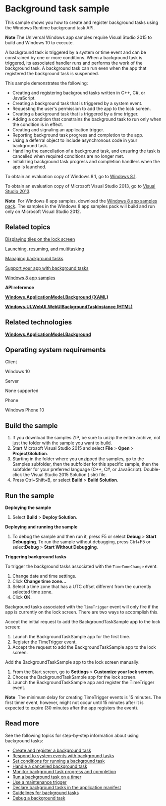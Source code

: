 <!---
  category: LaunchingAndBackgroundTasks 
  samplefwlink: http://go.microsoft.com/fwlink/p/?LinkId=618666
--->

# Background task sample

This sample shows you how to create and register background tasks using the Windows Runtime background task API.

**Note** The Universal Windows app samples require Visual Studio 2015 to build and Windows 10 to execute.

A background task is triggered by a system or time event and can be constrained by one or more conditions. When a background task is triggered, its associated handler runs and performs the work of the background task. A background task can run even when the app that registered the background task is suspended.

This sample demonstrates the following:

-   Creating and registering background tasks written in C++, C\#, or JavaScript.
-   Creating a background task that is triggered by a system event.
-   Requesting the user's permission to add the app to the lock screen.
-   Creating a background task that is triggered by a time trigger.
-   Adding a condition that constrains the background task to run only when the condition is in effect.
-   Creating and signaling an application trigger.
-   Reporting background task progress and completion to the app.
-   Using a deferral object to include asynchronous code in your background task.
-   Handling the cancellation of a background task, and ensuring the task is cancelled when required conditions are no longer met.
-   Initializing background task progress and completion handlers when the app is launched.

To obtain an evaluation copy of Windows 8.1, go to [Windows 8.1](http://go.microsoft.com/fwlink/p/?linkid=301696).

To obtain an evaluation copy of Microsoft Visual Studio 2013, go to [Visual Studio 2013](http://go.microsoft.com/fwlink/p/?linkid=301697).

**Note**  For Windows 8 app samples, download the [Windows 8 app samples pack](http://go.microsoft.com/fwlink/p/?LinkId=301698). The samples in the Windows 8 app samples pack will build and run only on Microsoft Visual Studio 2012.

## Related topics

[Displaying tiles on the lock screen](http://msdn.microsoft.com/library/windows/apps/hh868260)

[Launching, resuming, and multitasking](http://msdn.microsoft.com/library/windows/apps/hh770837)

[Managing background tasks](http://msdn.microsoft.com/library/windows/apps/hh977053)

[Support your app with background tasks](https://msdn.microsoft.com/library/windows/apps/mt299103)

[Windows 8 app samples](http://go.microsoft.com/fwlink/p/?LinkID=227694)

**API reference**

[**Windows.ApplicationModel.Background (XAML)**](http://msdn.microsoft.com/library/windows/apps/br224847)

[**Windows.UI.WebUI.WebUIBackgroundTaskInstance (HTML)**](http://msdn.microsoft.com/library/windows/apps/hh701740)

## Related technologies

[**Windows.ApplicationModel.Background**](http://msdn.microsoft.com/library/windows/apps/br224847)

## Operating system requirements

Client

Windows 10

Server

None supported

Phone

Windows Phone 10

## Build the sample

1. If you download the samples ZIP, be sure to unzip the entire archive, not just the folder with the sample you want to build. 
2. Start Microsoft Visual Studio 2015 and select **File** \> **Open** \> **Project/Solution**.
3. Starting in the folder where you unzipped the samples, go to the Samples subfolder, then the subfolder for this specific sample, then the subfolder for your preferred language (C++, C#, or JavaScript). Double-click the Visual Studio 2015 Solution (.sln) file.
4. Press Ctrl+Shift+B, or select **Build** \> **Build Solution**.

## Run the sample

**Deploying the sample**

1.  Select **Build** \> **Deploy Solution**.

**Deploying and running the sample**

1.  To debug the sample and then run it, press F5 or select **Debug** \> **Start Debugging**. To run the sample without debugging, press Ctrl+F5 or select**Debug** \> **Start Without Debugging**.

**Triggering background tasks**

To trigger the background tasks associated with the `TimeZoneChange` event:

1.  Change date and time settings.
2.  Click **Change time zone...**
3.  Select a time zone that has a UTC offset different from the currently selected time zone.
4.  Click **OK**.

Background tasks associated with the `TimeTrigger` event will only fire if the app is currently on the lock screen. There are two ways to accomplish this.

Accept the initial request to add the BackgroundTaskSample app to the lock screen:

1.  Launch the BackgroundTaskSample app for the first time.
2.  Register the TimeTrigger event.
3.  Accept the request to add the BackgroundTaskSample app to the lock screen.

Add the BackgroundTaskSample app to the lock screen manually:

1.  From the Start screen, go to **Settings** \> **Customize your lock screen**.
2.  Choose the BackgroundTaskSample app for the lock screen.
3.  Launch the BackgroundTaskSample app and register the TimeTrigger event.

**Note**  The minimum delay for creating TimeTrigger events is 15 minutes. The first timer event, however, might not occur until 15 minutes after it is expected to expire (30 minutes after the app registers the event).

## Read more

See the following topics for step-by-step information about using background tasks:

-   [Create and register a background task](https://msdn.microsoft.com/library/windows/apps/mt299100)
-   [Respond to system events with background tasks](https://msdn.microsoft.com/library/windows/apps/mt185414)
-   [Set conditions for running a background task](https://msdn.microsoft.com/library/windows/apps/mt185620)
-   [Handle a cancelled background task](https://msdn.microsoft.com/library/windows/apps/mt187312)
-   [Monitor background task progress and completion](https://msdn.microsoft.com/library/windows/apps/mt186457)
-   [Run a background task on a timer ](https://msdn.microsoft.com/library/windows/apps/mt186458)
-   [Use a maintenance trigger](https://msdn.microsoft.com/library/windows/apps/mt185632)
-   [Declare background tasks in the application manifest](https://msdn.microsoft.com/library/windows/apps/mt185412)
-   [Guidelines for background tasks](https://msdn.microsoft.com/library/windows/apps/mt187310)
-   [Debug a background task](https://msdn.microsoft.com/library/windows/apps/mt299101)

